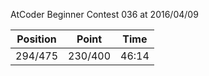 AtCoder Beginner Contest 036 at 2016/04/09

| Position | Point | Time |
|:--:|:--:|:--:|
| 294/475 | 230/400 | 46:14 |
